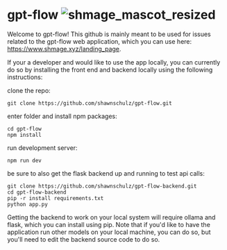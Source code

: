 # gpt-flow ![shmage_mascot_resized](https://github.com/user-attachments/assets/bee1907a-2c75-4148-b2b4-c3ff4559453b)
Welcome to gpt-flow! This github is mainly meant to be used for issues related to the gpt-flow web application, which you can use here: https://www.shmage.xyz/landing_page.

If your a developer and would like to use the app locally, you can currently do so by installing the front end and backend locally using the following instructions:

clone the repo:
```
git clone https://github.com/shawnschulz/gpt-flow.git
```
enter folder and install npm packages:
```
cd gpt-flow
npm install
```

run development server:
```
npm run dev
```

be sure to also get the flask backend up and running to test api calls:
```
git clone https://github.com/shawnschulz/gpt-flow-backend.git
cd gpt-flow-backend
pip -r install requirements.txt
python app.py 
```
Getting the backend to work on your local system will require ollama and flask, which you can install using pip. Note that if you'd like to have the application run other models on your local machine, you can do so, but you'll need to edit the backend source code to do so.




